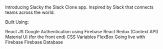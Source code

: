 Introducing Slacky the Slack Clone app.
Inspired by Slack that connects teams across the world.

Built Using:

React JS
Google Authentication using Firebase
React Redux (Context API)
Material UI (for the front end)
CSS Variables
FlexBox
Going live with Firebase
Firebase Database